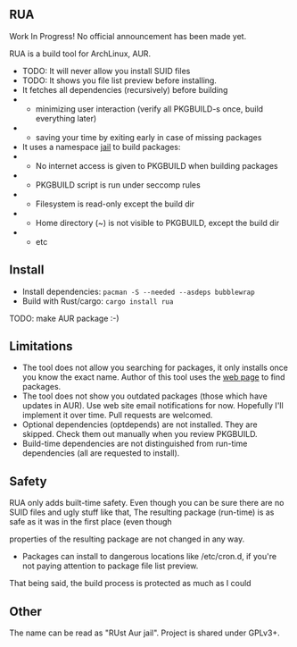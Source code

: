 ## RUA

Work In Progress! No official announcement has been made yet.

RUA is a build tool for ArchLinux, AUR.

* TODO: It will never allow you install SUID files
* TODO: It shows you file list preview before installing.
* It fetches all dependencies (recursively) before building
* * minimizing user interaction (verify all PKGBUILD-s once, build everything later)
* * saving your time by exiting early in case of missing packages
* It uses a namespace [jail](https://github.com/projectatomic/bubblewrap) to build packages:
* * No internet access is given to PKGBUILD when building packages
* * PKGBUILD script is run under seccomp rules
* * Filesystem is read-only except the build dir
* * Home directory (~) is not visible to PKGBUILD, except the build dir
* * etc


## Install
* Install dependencies: `pacman -S --needed --asdeps bubblewrap`
* Build with Rust/cargo: `cargo install rua`

TODO: make AUR package :-)


## Limitations

* The tool does not allow you searching for packages, it only installs once you know the exact name. Author of this tool uses the [web page](https://aur.archlinux.org/packages/) to find packages.
* The tool does not show you outdated packages (those which have updates in AUR). Use web site email notifications for now. Hopefully I'll implement it over time. Pull requests are welcomed.
* Optional dependencies (optdepends) are not installed. They are skipped. Check them out manually when you review PKGBUILD.
* Build-time dependencies are not distinguished from run-time dependencies (all are requested to install).


## Safety
RUA only adds built-time safety. Even though you can be sure there are no SUID files and ugly stuff like that, The resulting package (run-time) is as safe as it was in the first place (even though

properties of the resulting package are not changed in any way.
* Packages can install to dangerous locations like /etc/cron.d, if you're not paying attention to package file list preview.

That being said, the build process is protected as much as I could


## Other

The name can be read as "RUst Aur jail". Project is shared under GPLv3+.
